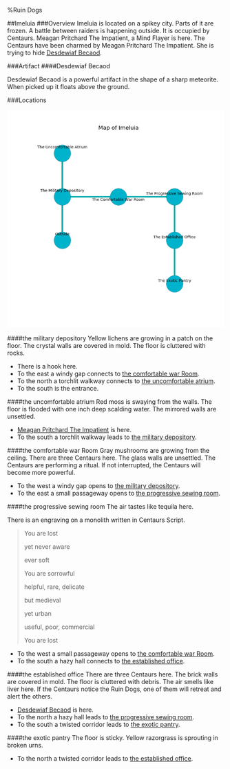 %Ruin Dogs

##Imeluia
###Overview
Imeluia is located on a spikey city. Parts of it are frozen. A battle between raiders is happening outside. It is occupied by Centaurs. <a name="Meagan-Pritchard-The-Impatient"></a>Meagan Pritchard The Impatient, a Mind Flayer is here. The Centaurs have been charmed by Meagan Pritchard The Impatient. She  is trying to hide [Desdewiaf Becaod](#Desdewiaf-Becaod). 



###Artifact
####<a name="Desdewiaf-Becaod"></a>Desdewiaf Becaod


Desdewiaf Becaod is a powerful artifact in the shape of a sharp meteorite. When picked up it floats above the ground. 





###Locations


![](../v2/images/Imeluia.png)

####<a name="the-military-depository"></a>the military depository
Yellow lichens are growing in a patch on the floor. The crystal walls are covered in mold. The floor is cluttered with rocks. 



* There is a hook here.
* To the east a windy gap connects to [the comfortable war Room](#the-comfortable-war-Room).
* To the north a torchlit walkway connects to [the uncomfortable atrium](#the-uncomfortable-atrium).
* To the south is the entrance.


####<a name="the-uncomfortable-atrium"></a>the uncomfortable atrium
Red moss is swaying from the walls. The floor is flooded with one inch deep scalding water. The mirrored walls are unsettled. 



* [Meagan Pritchard The Impatient](#Meagan-Pritchard-The-Impatient) is here.
* To the south a torchlit walkway leads to [the military depository](#the-military-depository).


####<a name="the-comfortable-war-Room"></a>the comfortable war Room
Gray mushrooms are growing from the ceiling. There are three Centaurs here. The glass walls are unsettled. The Centaurs are performing a ritual. If not interrupted, the Centaurs will become more powerful. 



* To the west a windy gap opens to [the military depository](#the-military-depository).
* To the east a small passageway opens to [the progressive sewing room](#the-progressive-sewing-room).


####<a name="the-progressive-sewing-room"></a>the progressive sewing room
The air tastes like tequila here. 

There is an engraving on a monolith written in Centaurs Script. 

> You are lost
>
> yet never aware
>
> ever soft
>
> You are sorrowful
>
> helpful, rare, delicate
>
> but medieval
>
> yet urban
>
> useful, poor, commercial
>
> You are lost
>


* To the west a small passageway opens to [the comfortable war Room](#the-comfortable-war-Room).
* To the south a hazy hall connects to [the established office](#the-established-office).


####<a name="the-established-office"></a>the established office
There are three Centaurs here. The brick walls are covered in mold. The floor is cluttered with debris. The air smells like liver here. If the Centaurs notice the Ruin Dogs, one of them will retreat and alert the others. 



* [Desdewiaf Becaod](#Desdewiaf-Becaod) is here.
* To the north a hazy hall leads to [the progressive sewing room](#the-progressive-sewing-room).
* To the south a twisted corridor leads to [the exotic pantry](#the-exotic-pantry).


####<a name="the-exotic-pantry"></a>the exotic pantry
The floor is sticky. Yellow razorgrass is sprouting in broken urns. 



* To the north a twisted corridor leads to [the established office](#the-established-office).


